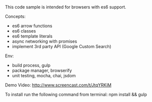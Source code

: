 This code sample is intended for browsers with es6 support.

Concepts:
 - es6 arrow functions
 - es6 classes
 - es6 template literals
 - async networking with promises
 - implement 3rd party API (Google Custom Search)

Env:
 - build process, gulp
 - package manager, browserify
 - unit testing, mocha, chai, jsdom

Demo Video: http://www.screencast.com/t/JtqYRKiM

To install run the following command from terminal:
npm install && gulp